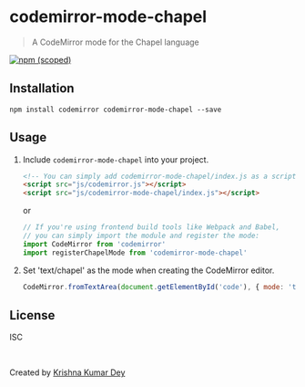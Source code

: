 # codemirror-mode-chapel
> A CodeMirror mode for the Chapel language

[![npm (scoped)](https://img.shields.io/badge/npm-v1.0.3-blue.svg)](https://www.npmjs.com/package/codemirror-mode-chapel)
## Installation

```console
npm install codemirror codemirror-mode-chapel --save
```

## Usage

1. Include `codemirror-mode-chapel` into your project.

    ```html
    <!-- You can simply add codemirror-mode-chapel/index.js as a script tag: -->
    <script src="js/codemirror.js"></script>
    <script src="js/codemirror-mode-chapel/index.js"></script>
    ```

    or

    ```js
    // If you're using frontend build tools like Webpack and Babel,
    // you can simply import the module and register the mode:
    import CodeMirror from 'codemirror'
    import registerChapelMode from 'codemirror-mode-chapel'
    ```

1. Set 'text/chapel' as the mode when creating the CodeMirror editor.

    ```js
    CodeMirror.fromTextArea(document.getElementById('code'), { mode: 'text/chapel' })
    ```

## License

ISC

&nbsp;

Created by [Krishna Kumar Dey](https://github.com/krishnadey30/)

